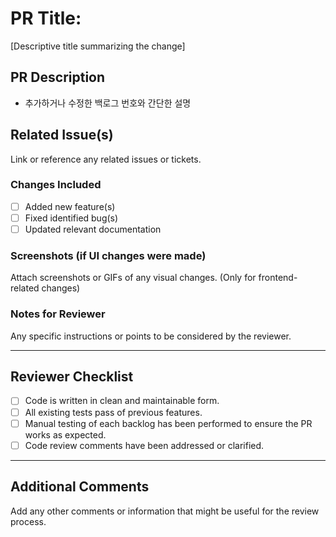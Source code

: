 # PR Title: 
[Descriptive title summarizing the change]

## PR Description
- 추가하거나 수정한 백로그 번호와 간단한 설명

## Related Issue(s)
Link or reference any related issues or tickets.

### Changes Included
- [ ] Added new feature(s)
- [ ] Fixed identified bug(s)
- [ ] Updated relevant documentation
      
### Screenshots (if UI changes were made)
Attach screenshots or GIFs of any visual changes. (Only for frontend-related changes)

### Notes for Reviewer
Any specific instructions or points to be considered by the reviewer.

---
## Reviewer Checklist
- [ ] Code is written in clean and maintainable form.
- [ ] All existing tests pass of previous features.
- [ ] Manual testing of each backlog has been performed to ensure the PR works as expected.
- [ ] Code review comments have been addressed or clarified.
---

## Additional Comments
Add any other comments or information that might be useful for the review process.
